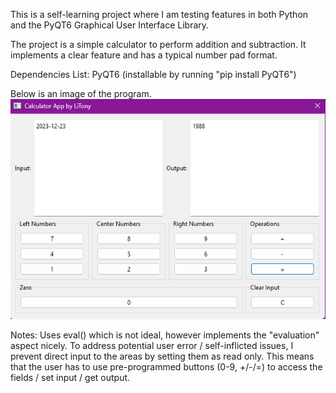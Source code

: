 This is a self-learning project where I am testing features in both Python and the PyQT6 Graphical User Interface Library.

The project is a simple calculator to perform addition and subtraction. It implements a clear feature and has a typical number pad format.

Dependencies List:
  PyQT6 (installable by running "pip install PyQT6")

Below is an image of the program.
![alt text](https://github.com/LiTony/calculator/blob/main/calculator_example.png?raw=true)

Notes:
Uses eval() which is not ideal, however implements the "evaluation" aspect nicely.
  To address potential user error / self-inflicted issues, I prevent direct input to the areas by setting them as read only.
  This means that the user has to use pre-programmed buttons (0-9, +/-/=) to access the fields / set input / get output.
